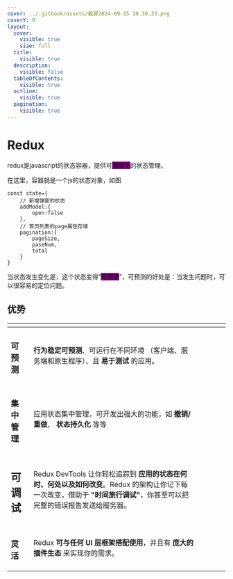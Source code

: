 ```yaml
---
cover: ../.gitbook/assets/截屏2024-09-15 10.30.33.png
coverY: 0
layout:
  cover:
    visible: true
    size: full
  title:
    visible: true
  description:
    visible: false
  tableOfContents:
    visible: true
  outline:
    visible: true
  pagination:
    visible: true
---
```


# Redux

redux是javascript的状态容器，提供可<mark style="background-color:purple;">预测化</mark>的状态管理。

在这里，容器就是一个js的状态对象，如图

```
const state={
    // 新增弹窗的状态
    addModel:{
        open:false
    },
    // 首页列表的page属性存储
    pagination:{
        pageSize,
        paseNum,
        total
    }
}
```

当状态发生变化是，这个状态变得“<mark style="background-color:purple;">可预测</mark>”，可预测的好处是：当发生问题时，可以很容易的定位问题。





## 优势

<table data-view="cards"><thead><tr><th></th><th></th><th data-type="files"></th><th></th><th></th><th></th></tr></thead><tbody><tr><td><h3>可预测</h3></td><td><strong>行为稳定可预测</strong>、可运行在不同环境 （客户端、服务端和原生程序）、且 <strong>易于测试</strong> 的应用。</td><td></td><td></td><td></td><td></td></tr><tr><td><h3>集中管理</h3></td><td>应用状态集中管理，可开发出强大的功能，如 <strong>撤销/重做</strong>、 <strong>状态持久化</strong> 等等</td><td></td><td></td><td></td><td></td></tr><tr><td><h2>可调试</h2></td><td>Redux DevTools 让你轻松追踪到 <strong>应用的状态在何时、何处以及如何改变</strong>。Redux 的架构让你记下每一次改变，借助于 <strong>"时间旅行调试"</strong>，你甚至可以把完整的错误报告发送给服务器。</td><td></td><td></td><td></td><td></td></tr><tr><td><h3>灵活</h3></td><td>Redux <strong>可与任何 UI 层框架搭配使用</strong>，并且有 <strong>庞大的插件生态</strong> 来实现你的需求。</td><td></td><td></td><td></td><td></td></tr></tbody></table>





